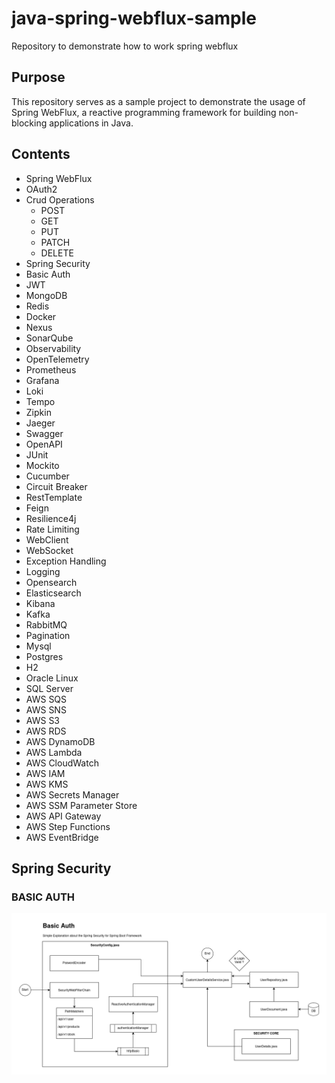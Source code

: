 # java-spring-webflux-sample
Repository to demonstrate how to work spring webflux

## Purpose

This repository serves as a sample project to demonstrate the usage of Spring WebFlux, a reactive programming
framework for building non-blocking applications in Java.

## Contents

- Spring WebFlux
- OAuth2
- Crud Operations
  - POST
  - GET
  - PUT
  - PATCH
  - DELETE
- Spring Security
- Basic Auth
- JWT
- MongoDB
- Redis
- Docker
- Nexus
- SonarQube
- Observability
- OpenTelemetry
- Prometheus
- Grafana
- Loki
- Tempo
- Zipkin
- Jaeger
- Swagger
- OpenAPI
- JUnit
- Mockito
- Cucumber
- Circuit Breaker
- RestTemplate
- Feign
- Resilience4j
- Rate Limiting
- WebClient
- WebSocket
- Exception Handling
- Logging
- Opensearch
- Elasticsearch
- Kibana
- Kafka
- RabbitMQ
- Pagination
- Mysql
- Postgres
- H2
- Oracle Linux
- SQL Server
- AWS SQS
- AWS SNS
- AWS S3
- AWS RDS
- AWS DynamoDB
- AWS Lambda
- AWS CloudWatch
- AWS IAM
- AWS KMS
- AWS Secrets Manager
- AWS SSM Parameter Store
- AWS API Gateway
- AWS Step Functions
- AWS EventBridge

## Spring Security

### BASIC AUTH

![SpringSecurity.png](support/doc/SpringSecurity.png)